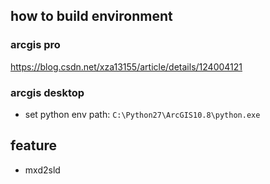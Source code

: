 ## how to build environment
### arcgis pro
https://blog.csdn.net/xza13155/article/details/124004121
### arcgis desktop
- set python env path: `C:\Python27\ArcGIS10.8\python.exe`

## feature
- mxd2sld
